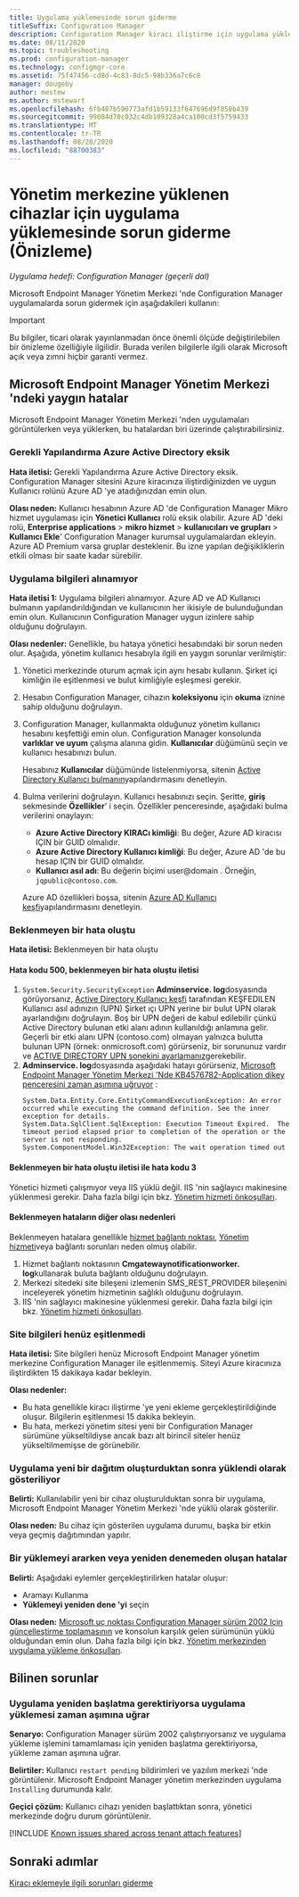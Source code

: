 ```yaml
---
title: Uygulama yüklemesinde sorun giderme
titleSuffix: Configuration Manager
description: Configuration Manager kiracı iliştirme için uygulama yüklemesinde sorun giderme
ms.date: 08/11/2020
ms.topic: troubleshooting
ms.prod: configuration-manager
ms.technology: configmgr-core
ms.assetid: 75f47456-cd8d-4c83-8dc5-98b336a7c6c8
manager: dougeby
author: mestew
ms.author: mstewart
ms.openlocfilehash: 6fb487b590773afd1b59133f647696d9f858b439
ms.sourcegitcommit: 99084d70c032c4db109328a4ca100cd3f5759433
ms.translationtype: MT
ms.contentlocale: tr-TR
ms.lasthandoff: 08/20/2020
ms.locfileid: "88700383"
---
```

# <a name="troubleshoot-application-installation-for-devices-uploaded-to-the-admin-center-preview"></a>Yönetim merkezine yüklenen cihazlar için uygulama yüklemesinde sorun giderme (Önizleme)
<!--6374854, 6521921-->
*Uygulama hedefi: Configuration Manager (geçerli dal)*

Microsoft Endpoint Manager Yönetim Merkezi 'nde Configuration Manager uygulamalarda sorun gidermek için aşağıdakileri kullanın:

> [!Important]
> Bu bilgiler, ticari olarak yayınlanmadan önce önemli ölçüde değiştirilebilen bir önizleme özelliğiyle ilgilidir. Burada verilen bilgilerle ilgili olarak Microsoft açık veya zımni hiçbir garanti vermez.

## <a name="common-errors-from-the-microsoft-endpoint-manager-admin-center"></a>Microsoft Endpoint Manager Yönetim Merkezi 'ndeki yaygın hatalar

Microsoft Endpoint Manager Yönetim Merkezi 'nden uygulamaları görüntülerken veya yüklerken, bu hatalardan biri üzerinde çalıştırabilirsiniz.  

### <a name="the-necessary-configuration-is-missing-in-azure-active-directory"></a><a name="bkmk_aad"></a> Gerekli Yapılandırma Azure Active Directory eksik

**Hata iletisi:** Gerekli Yapılandırma Azure Active Directory eksik. Configuration Manager sitesini Azure kiracınıza iliştirdiğinizden ve uygun Kullanıcı rolünü Azure AD 'ye atadığınızdan emin olun.

**Olası neden:** Kullanıcı hesabının Azure AD 'de Configuration Manager Mikro hizmet uygulaması için **Yönetici Kullanıcı** rolü eksik olabilir. Azure AD 'deki rolü, **Enterprise applications**  >  **mikro hizmet**  >  **kullanıcıları ve grupları**  >  **Kullanıcı Ekle**' Configuration Manager kurumsal uygulamalardan ekleyin. Azure AD Premium varsa gruplar desteklenir. Bu izne yapılan değişikliklerin etkili olması bir saate kadar sürebilir.

### <a name="unable-to-get-application-information"></a><a name="bkmk_noinfo"></a> Uygulama bilgileri alınamıyor

**Hata iletisi 1:** Uygulama bilgileri alınamıyor. Azure AD ve AD Kullanıcı bulmanın yapılandırıldığından ve kullanıcının her ikisiyle de bulunduğundan emin olun. Kullanıcının Configuration Manager uygun izinlere sahip olduğunu doğrulayın.

**Olası nedenler:** Genellikle, bu hataya yönetici hesabındaki bir sorun neden olur. Aşağıda, yönetim kullanıcı hesabıyla ilgili en yaygın sorunlar verilmiştir:

1. Yönetici merkezinde oturum açmak için aynı hesabı kullanın. Şirket içi kimliğin ile eşitlenmesi ve bulut kimliğiyle eşleşmesi gerekir.
1. Hesabın Configuration Manager, cihazın **koleksiyonu** için **okuma** iznine sahip olduğunu doğrulayın.
1. Configuration Manager, kullanmakta olduğunuz yönetim kullanıcı hesabını keşfettiği emin olun. Configuration Manager konsolunda **varlıklar ve uyum** çalışma alanına gidin. **Kullanıcılar** düğümünü seçin ve kullanıcı hesabınızı bulun.

    Hesabınız **Kullanıcılar** düğümünde listelenmiyorsa, sitenin [Active Directory Kullanıcı bulmanın](../core/servers/deploy/configure/about-discovery-methods.md#bkmk_aboutUser)yapılandırmasını denetleyin.

1. Bulma verilerini doğrulayın. Kullanıcı hesabınızı seçin. Şeritte, **giriş** sekmesinde **Özellikler**' i seçin. Özellikler penceresinde, aşağıdaki bulma verilerini onaylayın:

    - **Azure Active Directory KIRACı kimliği**: Bu değer, Azure AD kiracısı IÇIN bir GUID olmalıdır.
    - **Azure Active Directory Kullanıcı kimliği**: Bu değer, Azure AD 'de bu hesap IÇIN bir GUID olmalıdır.
    - **Kullanıcı asıl adı**: Bu değerin biçimi user@domain . Örneğin, `jqpublic@contoso.com`.

    Azure AD özellikleri boşsa, sitenin [Azure AD Kullanıcı keşfi](../core/servers/deploy/configure/about-discovery-methods.md#azureaddisc)yapılandırmasını denetleyin.

### <a name="unexpected-error-occurred"></a><a name="bkmk_1603"></a> Beklenmeyen bir hata oluştu

**Hata iletisi:** Beklenmeyen bir hata oluştu

#### <a name="error-code-500-with-an-unexpected-error-occurred-message"></a>Hata kodu 500, beklenmeyen bir hata oluştu iletisi

1. `System.Security.SecurityException` **Adminservice. log**dosyasında görüyorsanız, [Active Directory Kullanıcı keşfi](../core/servers/deploy/configure/about-discovery-methods.md#bkmk_aboutUser) tarafından KEŞFEDILEN Kullanıcı asıl adınızın (UPN) Şirket ıçı UPN yerine bir bulut UPN olarak ayarlandığını doğrulayın. Boş bir UPN değeri de kabul edilebilir çünkü Active Directory bulunan etki alanı adının kullanıldığı anlamına gelir. Geçerli bir etki alanı UPN (contoso.com) olmayan yalnızca bulutta bulunan UPN (örnek: onmicrosoft.com) görürseniz, bir sorununuz vardır ve [ACTIVE DIRECTORY UPN sonekini ayarlamanız](/office365/enterprise/prepare-a-non-routable-domain-for-directory-synchronization#add-upn-suffixes-and-update-your-users-to-them)gerekebilir.
1. **Adminservice. log**dosyasında aşağıdaki hatayı görürseniz, [Microsoft Endpoint Manager Yönetim Merkezi 'Nde KB4576782-Application dikey penceresini zaman aşımına uğruyor](https://support.microsoft.com/help/4576782) :
   ```log 
   System.Data.Entity.Core.EntityCommandExecutionException: An error occurred while executing the command definition. See the inner exception for details.
   System.Data.SqlClient.SqlException: Execution Timeout Expired.  The timeout period elapsed prior to completion of the operation or the server is not responding.
   System.ComponentModel.Win32Exception: The wait operation timed out
   ```

#### <a name="error-code-3-with-an-unexpected-error-occurred-message"></a>Beklenmeyen bir hata oluştu iletisi ile hata kodu 3

Yönetici hizmeti çalışmıyor veya IIS yüklü değil. IIS 'nin sağlayıcı makinesine yüklenmesi gerekir. Daha fazla bilgi için bkz. [Yönetim hizmeti önkoşulları](../develop/adminservice/overview.md#prerequisites).

#### <a name="other-possible-causes-of-unexpected-errors"></a>Beklenmeyen hataların diğer olası nedenleri

Beklenmeyen hatalara genellikle [hizmet bağlantı noktası](../core/servers/deploy/configure/about-the-service-connection-point.md), [Yönetim hizmeti](../develop/adminservice/overview.md)veya bağlantı sorunları neden olmuş olabilir.

1. Hizmet bağlantı noktasının **Cmgatewaynotificationworker. log**kullanarak buluta bağlantı olduğunu doğrulayın.
1. Merkezi sitedeki site bileşeni izlemenin SMS_REST_PROVIDER bileşenini inceleyerek yönetim hizmetinin sağlıklı olduğunu doğrulayın.
1. IIS 'nin sağlayıcı makinesine yüklenmesi gerekir. Daha fazla bilgi için bkz. [Yönetim hizmeti önkoşulları](../develop/adminservice/overview.md#prerequisites).


### <a name="the-site-information-hasnt-yet-synchronized"></a><a name="bkmk_sync"></a> Site bilgileri henüz eşitlenmedi

**Hata iletisi:** Site bilgileri henüz Microsoft Endpoint Manager yönetim merkezine Configuration Manager ile eşitlenmemiş. Siteyi Azure kiracınıza iliştirdikten 15 dakikaya kadar bekleyin.

**Olası nedenler:**
- Bu hata genellikle kiracı iliştirme 'ye yeni ekleme gerçekleştirildiğinde oluşur. Bilgilerin eşitlenmesi 15 dakika bekleyin.
- Bu hata, merkezi yönetim sitesi yeni bir Configuration Manager sürümüne yükseltildiyse ancak bazı alt birincil siteler henüz yükseltilmemişse de görünebilir.

### <a name="application-shows-as-installed-after-creating-a-new-deployment"></a><a name="bkmk_installed"></a> Uygulama yeni bir dağıtım oluşturduktan sonra yüklendi olarak gösteriliyor

**Belirti:** Kullanılabilir yeni bir cihaz oluşturulduktan sonra bir uygulama, Microsoft Endpoint Manager Yönetim Merkezi 'nde yüklü olarak gösterilir.

**Olası neden:** Bu cihaz için gösterilen uygulama durumu, başka bir etkin veya geçmiş dağıtımından yapılır.

### <a name="errors-when-searching-or-retrying-an-installation"></a><a name="bkmk_hfru"></a> Bir yüklemeyi ararken veya yeniden denemeden oluşan hatalar

**Belirti:** Aşağıdaki eylemler gerçekleştirilirken hatalar oluşur:
- Aramayı Kullanma
- **Yüklemeyi yeniden dene 'yi** seçin

**Olası neden:**  [Microsoft uç noktası Configuration Manager sürüm 2002 Için güncelleştirme toplamasının](https://support.microsoft.com/help/4560496/) ve konsolun karşılık gelen sürümünün yüklü olduğundan emin olun. Daha fazla bilgi için bkz. [Yönetim merkezinden uygulama yükleme önkoşulları](applications.md#prerequisites).

## <a name="known-issues"></a>Bilinen sorunlar

### <a name="application-installation-times-out-if-application-requires-restart"></a>Uygulama yeniden başlatma gerektiriyorsa uygulama yüklemesi zaman aşımına uğrar

**Senaryo:** Configuration Manager sürüm 2002 çalıştırıyorsanız ve uygulama yükleme işlemini tamamlaması için yeniden başlatma gerektiriyorsa, yükleme zaman aşımına uğrar.

**Belirtiler:** Kullanıcı `restart pending` bildirimleri ve yazılım merkezi 'nde görüntülenir. Microsoft Endpoint Manager yönetim merkezinden uygulama `Installing` durumunda kalır.  

**Geçici çözüm:** Kullanıcı cihazı yeniden başlattıktan sonra, yönetici merkezinde doğru durum görüntülenir.

[!INCLUDE [Known issues shared across tenant attach features](includes/known-issues-shared.md)]


## <a name="next-steps"></a>Sonraki adımlar

[Kiracı eklemeyle ilgili sorunları giderme](troubleshoot.md)